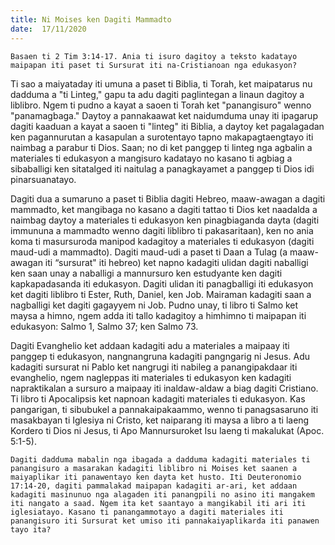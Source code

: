 ```yaml
---
title: Ni Moises ken Dagiti Mammadto
date:  17/11/2020
---
```


`Basaen ti 2 Tim 3:14-17. Ania ti isuro dagitoy a teksto kadatayo maipapan iti paset ti Sursurat iti na-Cristianoan nga edukasyon?`

Ti sao a maiyataday iti umuna a paset ti Biblia, ti Torah, ket maipatarus nu dadduma a "ti Linteg," gapu ta adu dagiti paglintegan a linaun dagitoy a liblibro. Ngem ti pudno a kayat a saoen ti Torah ket "panangisuro" wenno "panamagbaga." Daytoy a pannakaawat ket naidumduma unay iti ipagarup dagiti kaaduan a kayat a saoen ti "linteg" iti Biblia, a daytoy ket pagalagadan ken pagannurutan a kasapulan a surotentayo tapno makapagtaengtayo iti naimbag a parabur ti Dios. Saan; no di ket panggep ti linteg nga agbalin a materiales ti edukasyon a mangisuro kadatayo no kasano ti agbiag a sibaballigi ken sitatalged iti naitulag a panagkayamet a panggep ti Dios idi pinarsuanatayo.

Dagiti dua a sumaruno a paset ti Biblia dagiti Hebreo, maaw-awagan a dagiti mammadto, ket mangibaga no kasano a dagiti tattao ti Dios ket naadalda a naimbag daytoy a materiales ti edukasyon ken pinagbiaganda dayta (dagiti immununa a mammadto wenno dagiti liblibro ti pakasaritaan), ken no ania koma ti masursuroda manipod kadagitoy a materiales ti edukasyon (dagiti maud-udi a mammadto). Dagiti maud-udi a paset ti Daan a Tulag (a maaw-awagan iti “sursurat" iti hebreo) ket napno kadagiti ulidan dagiti naballigi ken saan unay a naballigi a mannursuro ken estudyante ken dagiti kapkapadasanda iti edukasyon. Dagiti ulidan iti panagballigi iti edukasyon ket dagiti liblibro ti Ester, Ruth, Daniel, ken Job. Mairaman kadagiti saan a nagballigi ket dagiti gagayyem ni Job. Pudno unay, ti libro ti Salmo ket maysa a himno, ngem adda iti tallo kadagitoy a himhimno ti maipapan iti edukasyon: Salmo 1, Salmo 37; ken Salmo 73.

Dagiti Evanghelio ket addaan kadagiti adu a materiales a maipaay iti panggep ti edukasyon, nangnangruna kadagiti pangngarig ni Jesus. Adu kadagiti sursurat ni Pablo ket nangrugi iti nabileg a panangipakdaar iti evanghelio, ngem nagleppas iti materiales ti edukasyon ken kadagiti napraktikalan a sursuro a maipaay iti inaldaw-aldaw a biag dagiti Cristiano. Ti libro ti Apocalipsis ket napnoan kadagiti materiales ti edukasyon. Kas pangarigan, ti sibubukel a pannakaipakaammo, wenno ti panagsasaruno iti masakbayan ti Iglesiya ni Cristo, ket naiparang iti maysa a libro a ti laeng Kordero ti Dios ni Jesus, ti Apo Mannursuroket Isu laeng ti makalukat (Apoc. 5:1-5).

`Dagiti dadduma mabalin nga ibagada a dadduma kadagiti materiales ti panangisuro a masarakan kadagiti liblibro ni Moises ket saanen a maiyaplikar iti panawentayo ken dayta ket husto. Iti Deuteronomio 17:14-20, dagiti pammalakad maipapan kadagiti ar-ari, ket addaan kadagiti masinunuo nga alagaden iti panangpili no asino iti mangakem iti nangato a saad. Ngem ita ket saantayo a mangikabil iti ari iti iglesiatayo. Kasano ti panangammotayo a dagiti materiales iti panangisuro iti Sursurat ket umiso iti pannakaiyaplikarda iti panawen tayo ita?`